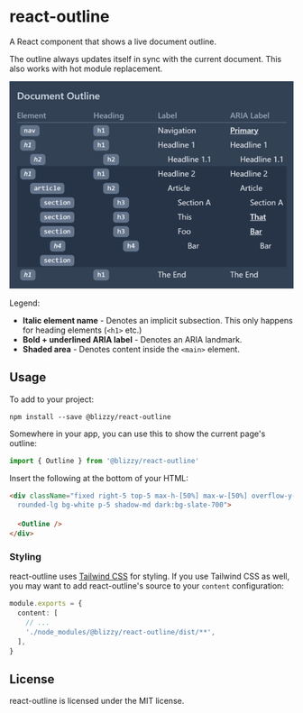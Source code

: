 react-outline
=============

A React component that shows a live document outline.

The outline always updates itself in sync with the current document. This also works with hot module replacement.

![Screenshot](react-outline.png)

Legend:

- **Italic element name** - Denotes an implicit subsection. This only happens for heading elements (`<h1>` etc.)
- **Bold + underlined ARIA label** - Denotes an ARIA landmark.
- **Shaded area** - Denotes content inside the `<main>` element.


Usage
-----

To add to your project:

```
npm install --save @blizzy/react-outline
```

Somewhere in your app, you can use this to show the current page's outline:

```typescript
import { Outline } from '@blizzy/react-outline'
```

Insert the following at the bottom of your HTML:

```html
<div className="fixed right-5 top-5 max-h-[50%] max-w-[50%] overflow-y-scroll
  rounded-lg bg-white p-5 shadow-md dark:bg-slate-700">

  <Outline />
</div>
```

### Styling

react-outline uses [Tailwind CSS] for styling. If you use Tailwind CSS as well, you may want to add
react-outline's source to your `content` configuration:

```typescript
module.exports = {
  content: [
    // ...
    './node_modules/@blizzy/react-outline/dist/**',
  ],
}
```


License
-------

react-outline is licensed under the MIT license.



[Tailwind CSS]: https://tailwindcss.com/
